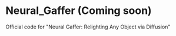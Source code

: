 # Neural_Gaffer (Coming soon)
Official code for "Neural Gaffer: Relighting Any Object via Diffusion"
